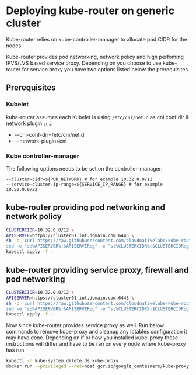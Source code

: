 # Deploying kube-router on generic cluster

Kube-router relies on kube-controller-manager to allocate pod CIDR for the nodes.

Kube-router provides pod networking, network policy and high perfoming IPVS/LVS based service proxy. Depending on you choose to use kube-router for service proxy you have two options listed below the prerequisites.

## Prerequisites

### Kubelet

kube-router assumes each Kubelet is using `/etc/cni/net.d` as cni conf dir & network plugin `cni`.

- --cni-conf-dir=/etc/cni/net.d
- --network-plugin=cni

### Kube controller-manager

The following options needs to be set on the controller-manager:

```text
--cluster-cidr=${POD_NETWORK} # for example 10.32.0.0/12
--service-cluster-ip-range=${SERVICE_IP_RANGE} # for example 10.50.0.0/22
```

## kube-router providing pod networking and network policy

```sh
CLUSTERCIDR=10.32.0.0/12 \
APISERVER=https://cluster01.int.domain.com:6443 \
sh -c 'curl https://raw.githubusercontent.com/cloudnativelabs/kube-router/master/daemonset/generic-kuberouter.yaml -o - | \
sed -e "s;%APISERVER%;$APISERVER;g" -e "s;%CLUSTERCIDR%;$CLUSTERCIDR;g"' | \
kubectl apply -f -
```

## kube-router providing service proxy, firewall and pod networking

```sh
CLUSTERCIDR=10.32.0.0/12 \
APISERVER=https://cluster01.int.domain.com:6443 \
sh -c 'curl https://raw.githubusercontent.com/cloudnativelabs/kube-router/master/daemonset/generic-kuberouter-all-features.yaml -o - | \
sed -e "s;%APISERVER%;$APISERVER;g" -e "s;%CLUSTERCIDR%;$CLUSTERCIDR;g"' | \
kubectl apply -f -
```

Now since kube-router provides service proxy as well. Run below commands to remove kube-proxy and cleanup any iptables configuration it may have done.
Depending on if or how you installed kube-proxy these instructions will differ and have to be ran on every node where kube-proxy has run.

```sh
kubectl -n kube-system delete ds kube-proxy
docker run --privileged --net=host gcr.io/google_containers/kube-proxy-amd64:v1.7.3 kube-proxy --cleanup-iptables
```